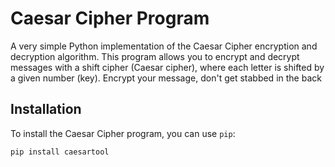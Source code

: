 # Caesar Cipher Program

A very simple Python implementation of the Caesar Cipher encryption and decryption algorithm. This program allows you to encrypt and decrypt messages with a shift cipher (Caesar cipher), where each letter is shifted by a given number (key). Encrypt your message, don't get stabbed in the back

## Installation

To install the Caesar Cipher program, you can use `pip`:

```bash
pip install caesartool

